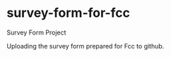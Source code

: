 # survey-form-for-fcc
Survey Form Project <br>

Uploading the survey form prepared for Fcc to github.
